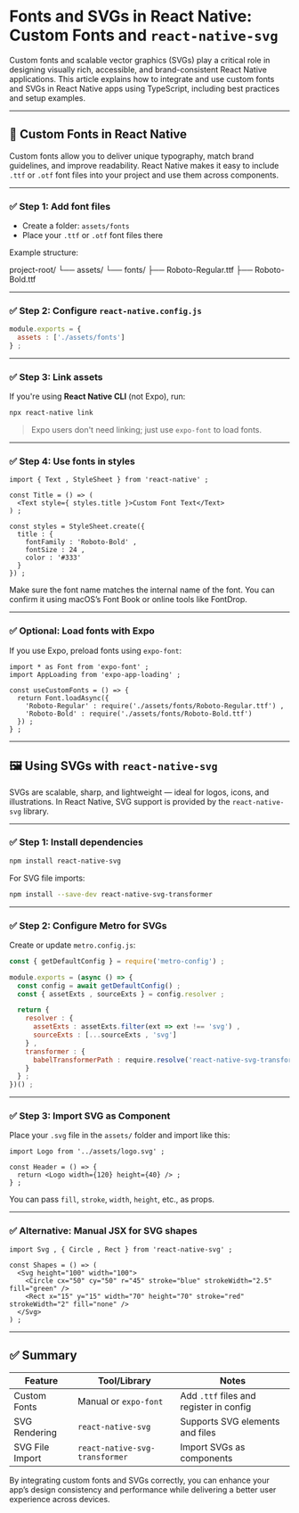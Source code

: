 # Fonts and SVGs in React Native: Custom Fonts and `react-native-svg`

Custom fonts and scalable vector graphics (SVGs) play a critical role in designing visually rich, accessible, and brand-consistent React Native applications. This article explains how to integrate and use custom fonts and SVGs in React Native apps using TypeScript, including best practices and setup examples.

---

## 🎨 Custom Fonts in React Native

Custom fonts allow you to deliver unique typography, match brand guidelines, and improve readability. React Native makes it easy to include `.ttf` or `.otf` font files into your project and use them across components.

---

### ✅ Step 1: Add font files

- Create a folder: `assets/fonts`
- Place your `.ttf` or `.otf` font files there

Example structure:

project-root/
└── assets/
└── fonts/
├── Roboto-Regular.ttf
├── Roboto-Bold.ttf

---

### ✅ Step 2: Configure `react-native.config.js`

```js
module.exports = {
  assets : ['./assets/fonts']
} ;
```

---

### ✅ Step 3: Link assets

If you're using **React Native CLI** (not Expo), run:

```bash
npx react-native link
```

> Expo users don't need linking; just use `expo-font` to load fonts.

---

### ✅ Step 4: Use fonts in styles

```tsx
import { Text , StyleSheet } from 'react-native' ;

const Title = () => (
  <Text style={ styles.title }>Custom Font Text</Text>
) ;

const styles = StyleSheet.create({
  title : {
    fontFamily : 'Roboto-Bold' ,
    fontSize : 24 ,
    color : '#333'
  }
}) ;
```

Make sure the font name matches the internal name of the font. You can confirm it using macOS’s Font Book or online tools like FontDrop.

---

### ✅ Optional: Load fonts with Expo

If you use Expo, preload fonts using `expo-font`:

```tsx
import * as Font from 'expo-font' ;
import AppLoading from 'expo-app-loading' ;

const useCustomFonts = () => {
  return Font.loadAsync({
    'Roboto-Regular' : require('./assets/fonts/Roboto-Regular.ttf') ,
    'Roboto-Bold' : require('./assets/fonts/Roboto-Bold.ttf')
  }) ;
} ;
```

---

## 🖼️ Using SVGs with `react-native-svg`

SVGs are scalable, sharp, and lightweight — ideal for logos, icons, and illustrations. In React Native, SVG support is provided by the `react-native-svg` library.

---

### ✅ Step 1: Install dependencies

```bash
npm install react-native-svg
```

For SVG file imports:

```bash
npm install --save-dev react-native-svg-transformer
```

---

### ✅ Step 2: Configure Metro for SVGs

Create or update `metro.config.js`:

```js
const { getDefaultConfig } = require('metro-config') ;

module.exports = (async () => {
  const config = await getDefaultConfig() ;
  const { assetExts , sourceExts } = config.resolver ;

  return {
    resolver : {
      assetExts : assetExts.filter(ext => ext !== 'svg') ,
      sourceExts : [...sourceExts , 'svg']
    } ,
    transformer : {
      babelTransformerPath : require.resolve('react-native-svg-transformer')
    }
  } ;
})() ;
```

---

### ✅ Step 3: Import SVG as Component

Place your `.svg` file in the `assets/` folder and import like this:

```tsx
import Logo from '../assets/logo.svg' ;

const Header = () => {
  return <Logo width={120} height={40} /> ;
} ;
```

You can pass `fill`, `stroke`, `width`, `height`, etc., as props.

---

### ✅ Alternative: Manual JSX for SVG shapes

```tsx
import Svg , { Circle , Rect } from 'react-native-svg' ;

const Shapes = () => (
  <Svg height="100" width="100">
    <Circle cx="50" cy="50" r="45" stroke="blue" strokeWidth="2.5" fill="green" />
    <Rect x="15" y="15" width="70" height="70" stroke="red" strokeWidth="2" fill="none" />
  </Svg>
) ;
```

---

## ✅ Summary

| Feature         | Tool/Library           | Notes                                    |
|----------------|------------------------|------------------------------------------|
| Custom Fonts    | Manual or `expo-font`  | Add `.ttf` files and register in config |
| SVG Rendering   | `react-native-svg`     | Supports SVG elements and files         |
| SVG File Import | `react-native-svg-transformer` | Import SVGs as components        |

By integrating custom fonts and SVGs correctly, you can enhance your app’s design consistency and performance while delivering a better user experience across devices.